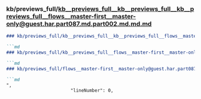 ### kb/previews_full/kb__previews_full__kb__previews_full__kb__previews_full__flows__master-first__master-only@guest.har.part087.md.part002.md.md.md

```md
### kb/previews_full/kb__previews_full__kb__previews_full__flows__master-first__master-only@guest.har.part087.md.part002.md.md

```md
### kb/previews_full/kb__previews_full__flows__master-first__master-only@guest.har.part087.md.part002.md

```md
### kb/previews_full/flows__master-first__master-only@guest.har.part087.md (part 002)

```md
",
                        "lineNumber": 0,
                     
```

```

```

```

```
